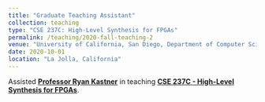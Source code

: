 ```yaml
---
title: "Graduate Teaching Assistant"
collection: teaching
type: "CSE 237C: High-Level Synthesis for FPGAs"
permalink: /teaching/2020-fall-teaching-2
venue: "University of California, San Diego, Department of Computer Science and Engineering"
date: 2020-10-01		
location: "La Jolla, California"
---
```


Assisted [__Professor Ryan Kastner__](http://kastner.ucsd.edu/ ) in teaching [__CSE 237C - High-Level Synthesis for FPGAs__](https://pp4fpgas.readthedocs.io/en/latest/ ).